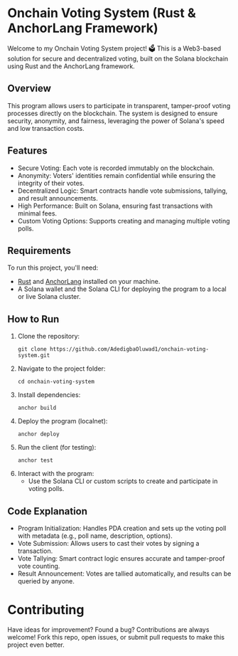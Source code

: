 # Onchain Voting System (Rust & AnchorLang Framework)

Welcome to my Onchain Voting System project! 🗳️ This is a Web3-based solution for secure and decentralized voting, built on the Solana blockchain using Rust and the AnchorLang framework.

## Overview

This program allows users to participate in transparent, tamper-proof voting processes directly on the blockchain. The system is designed to ensure security, anonymity, and fairness, leveraging the power of Solana's speed and low transaction costs.

## Features

- Secure Voting: Each vote is recorded immutably on the blockchain.
- Anonymity: Voters' identities remain confidential while ensuring the integrity of their votes.
- Decentralized Logic: Smart contracts handle vote submissions, tallying, and result announcements.
- High Performance: Built on Solana, ensuring fast transactions with minimal fees.
- Custom Voting Options: Supports creating and managing multiple voting polls.

## Requirements

To run this project, you'll need:

- [Rust](https://www.rust-lang.org/tools/install) and [AnchorLang](https://www.anchor-lang.com/docs/installation) installed on your machine.
- A Solana wallet and the Solana CLI for deploying the program to a local or live Solana cluster.

## How to Run

1. Clone the repository:
   ```
   git clone https://github.com/AdedigbaOluwad1/onchain-voting-system.git 
   ```
2. Navigate to the project folder:
   ```
   cd onchain-voting-system
   ```
3. Install dependencies:
   ```
   anchor build
   ```
4. Deploy the program (localnet):
   ```
   anchor deploy
   ```
5. Run the client (for testing):
   ```
   anchor test
   ```
6. Interact with the program:
   - Use the Solana CLI or custom scripts to create and participate in voting polls.

## Code Explanation

- Program Initialization: Handles PDA creation and sets up the voting poll with metadata (e.g., poll name, description, options).
- Vote Submission: Allows users to cast their votes by signing a transaction.
- Vote Tallying: Smart contract logic ensures accurate and tamper-proof vote counting.
- Result Announcement: Votes are tallied automatically, and results can be queried by anyone.

# Contributing

Have ideas for improvement? Found a bug? Contributions are always welcome! Fork this repo, open issues, or submit pull requests to make this project even better.
